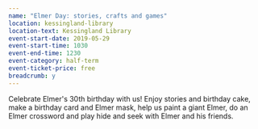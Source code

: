 ```yaml
---
name: "Elmer Day: stories, crafts and games"
location: kessingland-library
location-text: Kessingland Library
event-start-date: 2019-05-29
event-start-time: 1030
event-end-time: 1230
event-category: half-term
event-ticket-price: free
breadcrumb: y
---
```


Celebrate Elmer's 30th birthday with us! Enjoy stories and birthday cake, make a birthday card and Elmer mask, help us paint a giant Elmer, do an Elmer crossword and play hide and seek with Elmer and his friends.
